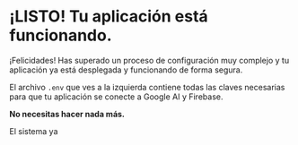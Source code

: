 
# ¡LISTO! Tu aplicación está funcionando.

¡Felicidades! Has superado un proceso de configuración muy complejo y tu aplicación ya está desplegada y funcionando de forma segura.

El archivo `.env` que ves a la izquierda contiene todas las claves necesarias para que tu aplicación se conecte a Google AI y Firebase.

**No necesitas hacer nada más.**

El sistema ya